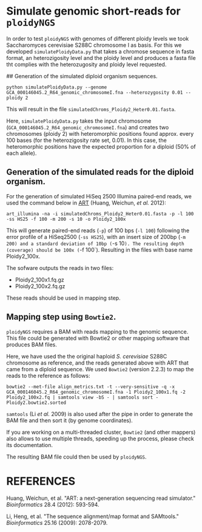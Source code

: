# Simulate genomic short-reads for `ploidyNGS`

In order to test `ploidyNGS` with genomes of different ploidy levels we took Saccharomyces cerevisiae S288C chromosome I as basis. For this we developed `simulatePloidyData.py` that takes a chromose sequence in fasta format, an heterozigosity level and the ploidy level and produces a fasta file tht complies with the heterozugosity and ploidy level requested.

## Generation of the simulated diploid organism sequences.

```
python simulatePloidyData.py --genome GCA_000146045.2_R64_genomic_chromosomeI.fna --heterozygosity 0.01 --ploidy 2
```

This will result in the file `simulatedChroms_Ploidy2_Heter0.01.fasta`.

Here, `simulatePloidyData.py` takes the input chromosome (`GCA_000146045.2_R64_genomic_chromosomeI.fna`) and creates two chromosomes (ploidy 2) with heteromorphic positions found approx. every 100 bases (for the heterozigosity rate set, 0.01). In this case, the heteromorphic positions have the expected proportion for a diploid (50% of each allele).

## Generation of the simulated reads for the diploid organism.

For the generation of simulated HiSeq 2500 Illumina paired-end reads, we used the command below in [ART](https://www.niehs.nih.gov/research/resources/software/biostatistics/art/) (Huang, Weichun, *et al.* 2012):

```
art_illumina -na -i simulatedChroms_Ploidy2_Heter0.01.fasta -p -l 100 -ss HS25 -f 100 -m 200 -s 10 -o Ploidy2_100x
```

This will generate paired-end reads (`-p`) of 100 bps (`-l 100`) following the error profile of a HiSeq2500 (`-ss HS25`), with an insert size of 200bp (`-m 200) and a standard deviation of 10bp (`-s 10`). The resulting depth (coverage) should be 100x (`-f 100`). Resulting in the files with base name Ploidy2_100x.

The sofware outputs the reads in two files:
- Ploidy2_100x1.fq.gz
- Ploidy2_100x2.fq.gz

These reads should be used in mapping step.

## Mapping step using `Bowtie2`.

`ploidyNGS` requires a BAM with reads mapping to the genomic sequence. This file could be generated with Bowtie2 or other mapping software that produces BAM files.

Here, we have used the the original haploid *S. cerevisiae* S288C chromosome as reference, and the reads generated above with ART that came from a diploid sequence. We used `Bowtie2` (version 2.2.3) to map the reads to the reference as follows:

```
bowtie2 --met-file align_metrics.txt -t --very-sensitive -q -x GCA_000146045.2_R64_genomic_chromosomeI.fna -1 Ploidy2_100x1.fq -2 Ploidy2_100x2.fq | samtools view -bS - | samtools sort - Ploidy2.bowtie2.sorted
```

`samtools` (Li *et al.* 2009) is also used after the pipe in order to generate the BAM file and then sort it (by genome coordinates).

If you are working on a multi-threaded cluster, `Bowtie2` (and other mappers) also allows to use multiple threads, speeding up the process, please check its documentation.

The resulting BAM file could then be used by `ploidyNGS`.

# REFERENCES

Huang, Weichun, et al. "ART: a next-generation sequencing read simulator." *Bioinformatics* 28.4 (2012): 593-594.

Li, Heng, et al. "The sequence alignment/map format and SAMtools." *Bioinformatics* 25.16 (2009): 2078-2079.
